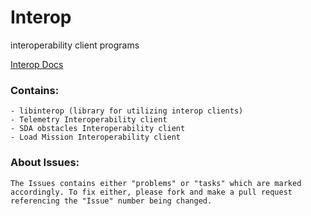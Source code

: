 # Interop
interoperability client programs

[Interop Docs](https://auvsi-suas-competition-interoperability-system.readthedocs.org/en/latest/integration/hints.html)


### Contains:
	- libinterop (library for utilizing interop clients)
	- Telemetry Interoperability client
	- SDA obstacles Interoperability client
	- Load Mission Interoperability client


### About Issues:
	The Issues contains either "problems" or "tasks" which are marked accordingly. To fix either, please fork and make a pull request referencing the "Issue" number being changed.

